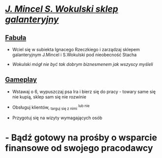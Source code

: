 # <ins>**_J. Mincel S. Wokulski sklep galanteryjny_**</ins>

## <ins>Fabuła</ins>

- Wciel się w subiekta Ignacego Rzeczkiego i zarządzaj sklepem galanteryjnym J.Mincel i S.Wokulski pod nieobecność Stacha

- _Wokulski mógł nie być tak dobrym biznesmenem jak wszyscy myśleli_

## <ins>Gameplay</ins>

- Wstawaj o 6, wypuszczaj psa Ira i bierz się do pracy - towary same się nie kupią, sklep sam się nie rozwinie

- Obsługuj klientów, <sub>targuj się z nimi</sub> <sup> lub nie</sup>

- Przygotuj się na wizyty wymagających osób

# - Bądź gotowy na prośby o wsparcie finansowe od swojego pracodawcy